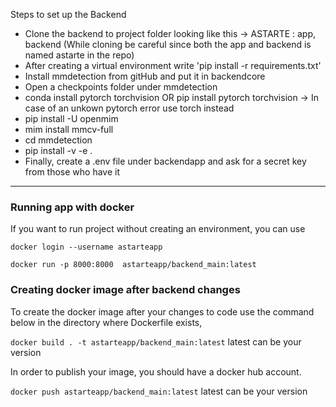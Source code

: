 Steps to set up the Backend
- Clone the backend to project folder looking like this -> ASTARTE : app, backend (While cloning be careful since both the app and backend is named astarte in the repo)
- After creating a virtual environment write 'pip install -r requirements.txt'
- Install mmdetection from gitHub and put it in backendcore
- Open a checkpoints folder under mmdetection
- conda install pytorch torchvision OR pip install pytorch torchvision -> In case of an unkown pytorch error use torch instead
- pip install -U openmim
- mim install mmcv-full
- cd mmdetection
- pip install -v -e .
- Finally, create a .env file under backendapp and ask for a secret key from those who have it

---
### Running app with docker

If you want to run project without creating an environment, you can use

`docker login --username astarteapp`

`docker run -p 8000:8000  astarteapp/backend_main:latest`

### Creating docker image after backend changes

To create the docker image after your changes to code use the command below in the directory where Dockerfile exists,

`docker build . -t astarteapp/backend_main:latest`
latest can be your version

In order to publish your image, you should have a docker hub account.

`docker push astarteapp/backend_main:latest`
latest can be your version


